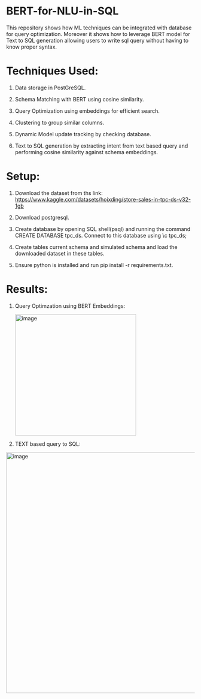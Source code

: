 # BERT-for-NLU-in-SQL

This repository shows how ML techniques can be integrated with database for query optimization. Moreover it shows how to leverage BERT model for Text to SQL generation allowing users to write sql query without having to know proper syntax.


# Techniques Used:
1. Data storage in PostGreSQL.

2. Schema Matching with BERT using cosine similarity.

3. Query Optimization using embeddings for efficient search.

4. Clustering to group similar columns.

5. Dynamic Model update tracking by checking database.

6. Text to SQL generation by extracting intent from text based query and performing cosine similarity against schema embeddings.


# Setup:
1. Download the dataset from ths link: https://www.kaggle.com/datasets/hoixding/store-sales-in-tpc-ds-v32-1gb

2. Download postgresql.

3. Create database by opening SQL shell(psql) and running the command CREATE DATABASE tpc_ds.
   Connect to this database using \c tpc_ds;

5. Create tables current schema and simulated schema and load the downloaded dataset in these tables.

6. Ensure python is installed and run pip install -r requirements.txt.



# Results:
1. Query Optimzation using BERT Embeddings:
   
   <img width="323" alt="image" src="https://github.com/user-attachments/assets/14b3682a-e553-4003-bc9c-260ce07cdd96" />


2. TEXT based query to SQL:



<img width="642" alt="image" src="https://github.com/user-attachments/assets/640adc46-aa5c-4ff2-ac10-9db6880e3d7f" />

